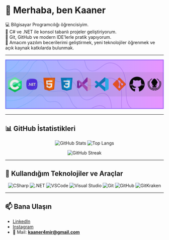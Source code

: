 # 👋 Merhaba, ben Kaaner

💻 Bilgisayar Programcılığı öğrencisiyim.  
🔹 C# ve .NET ile konsol tabanlı projeler geliştiriyorum.  
🔹 Git, GitHub ve modern IDE’lerle pratik yapıyorum.  
🔹 Amacım yazılım becerilerimi geliştirmek, yeni teknolojiler öğrenmek ve açık kaynak katkılarda bulunmak.  

---

<!-- Banner -->
<p align="center">
  <img src="GithubBanner.png" alt="Github Banner" />
</p>

---

## 📊 GitHub İstatistikleri
<p align="center">
  <img src="https://github-readme-stats.vercel.app/api?username=Kaaner4mir&show_icons=true&theme=dark&hide_border=true" alt="GitHub Stats" height="180"/>
  <img src="https://github-readme-stats.vercel.app/api/top-langs/?username=Kaaner4mir&layout=compact&theme=dark&hide_border=true&card_width=320" alt="Top Langs" height="180"/>
</p>
<p align="center">
  <img src="https://streak-stats.demolab.com?user=Kaaner4mir&theme=dark" alt="GitHub Streak" height="180"/>
</p>

---

## 🔧 Kullandığım Teknolojiler ve Araçlar

<p align="center">
  <img src="Icons/CSharp.svg" alt="CSharp" width="60"/>
  <img src="Icons/Dotnet.svg" alt=".NET" width="60"/>
  <img src="Icons/VSCode.svg" alt="VSCode" width="60"/>
  <img src="Icons/VS2022.svg" alt="Visual Studio" width="60"/>
  <img src="Icons/Git.svg" alt="Git" width="60"/>
  <img src="Icons/GitHub.svg" alt="GitHub" width="60"/>
  <img src="Icons/GitKraken.svg" alt="GitKraken" width="60"/>
</p>

---

## 📫 Bana Ulaşın

- [LinkedIn](https://www.linkedin.com/in/emirhan-kaaner-78511b375/)  
- [Instagram](https://www.instagram.com/kaaner4mir/)  
- 📩 Mail: **kaaner4mir@gmail.com**  
